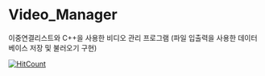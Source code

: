 # Video_Manager
이중연결리스트와 C++을 사용한 비디오 관리 프로그램
(파일 입출력을 사용한 데이터베이스 저장 및 불러오기 구현)



[![HitCount](http://hits.dwyl.io/hyung8789/Video_Manager.svg)](http://hits.dwyl.io/hyung8789/Video_Manager)
